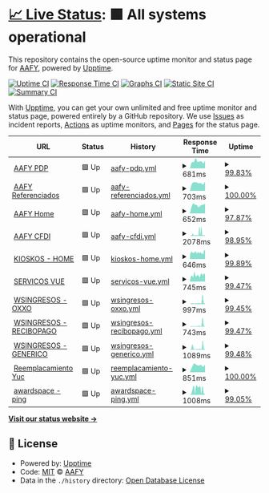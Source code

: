 # [📈 Live Status](https://aafyyuc.github.io/upptime): <!--live status--> **🟩 All systems operational**

This repository contains the open-source uptime monitor and status page for [AAFY](https://aafyyuc.github.io/upptime), powered by [Upptime](https://github.com/upptime/upptime).

[![Uptime CI](https://github.com/aafyyuc/upptime/workflows/Uptime%20CI/badge.svg)](https://github.com/aafyyuc/upptime/actions?query=workflow%3A%22Uptime+CI%22)
[![Response Time CI](https://github.com/aafyyuc/upptime/workflows/Response%20Time%20CI/badge.svg)](https://github.com/aafyyuc/upptime/actions?query=workflow%3A%22Response+Time+CI%22)
[![Graphs CI](https://github.com/aafyyuc/upptime/workflows/Graphs%20CI/badge.svg)](https://github.com/aafyyuc/upptime/actions?query=workflow%3A%22Graphs+CI%22)
[![Static Site CI](https://github.com/aafyyuc/upptime/workflows/Static%20Site%20CI/badge.svg)](https://github.com/aafyyuc/upptime/actions?query=workflow%3A%22Static+Site+CI%22)
[![Summary CI](https://github.com/aafyyuc/upptime/workflows/Summary%20CI/badge.svg)](https://github.com/aafyyuc/upptime/actions?query=workflow%3A%22Summary+CI%22)

With [Upptime](https://upptime.js.org), you can get your own unlimited and free uptime monitor and status page, powered entirely by a GitHub repository. We use [Issues](https://github.com/aafyyuc/upptime/issues) as incident reports, [Actions](https://github.com/aafyyuc/upptime/actions) as uptime monitors, and [Pages](https://aafyyuc.github.io/upptime) for the status page.

<!--start: status pages-->
<!-- This summary is generated by Upptime (https://github.com/upptime/upptime) -->
<!-- Do not edit this manually, your changes will be overwritten -->
<!-- prettier-ignore -->
| URL | Status | History | Response Time | Uptime |
| --- | ------ | ------- | ------------- | ------ |
| <img alt="" src="https://icons.duckduckgo.com/ip3/pagos.yucatan.gob.mx.ico" height="13"> [AAFY PDP](https://pagos.yucatan.gob.mx) | 🟩 Up | [aafy-pdp.yml](https://github.com/aafyyuc/upptime/commits/HEAD/history/aafy-pdp.yml) | <details><summary><img alt="Response time graph" src="./graphs/aafy-pdp/response-time-week.png" height="20"> 681ms</summary><br><a href="https://aafyyuc.github.io/upptime/history/aafy-pdp"><img alt="Response time 1089" src="https://img.shields.io/endpoint?url=https%3A%2F%2Fraw.githubusercontent.com%2Faafyyuc%2Fupptime%2FHEAD%2Fapi%2Faafy-pdp%2Fresponse-time.json"></a><br><a href="https://aafyyuc.github.io/upptime/history/aafy-pdp"><img alt="24-hour response time 757" src="https://img.shields.io/endpoint?url=https%3A%2F%2Fraw.githubusercontent.com%2Faafyyuc%2Fupptime%2FHEAD%2Fapi%2Faafy-pdp%2Fresponse-time-day.json"></a><br><a href="https://aafyyuc.github.io/upptime/history/aafy-pdp"><img alt="7-day response time 681" src="https://img.shields.io/endpoint?url=https%3A%2F%2Fraw.githubusercontent.com%2Faafyyuc%2Fupptime%2FHEAD%2Fapi%2Faafy-pdp%2Fresponse-time-week.json"></a><br><a href="https://aafyyuc.github.io/upptime/history/aafy-pdp"><img alt="30-day response time 732" src="https://img.shields.io/endpoint?url=https%3A%2F%2Fraw.githubusercontent.com%2Faafyyuc%2Fupptime%2FHEAD%2Fapi%2Faafy-pdp%2Fresponse-time-month.json"></a><br><a href="https://aafyyuc.github.io/upptime/history/aafy-pdp"><img alt="1-year response time 1121" src="https://img.shields.io/endpoint?url=https%3A%2F%2Fraw.githubusercontent.com%2Faafyyuc%2Fupptime%2FHEAD%2Fapi%2Faafy-pdp%2Fresponse-time-year.json"></a></details> | <details><summary><a href="https://aafyyuc.github.io/upptime/history/aafy-pdp">99.83%</a></summary><a href="https://aafyyuc.github.io/upptime/history/aafy-pdp"><img alt="All-time uptime 99.22%" src="https://img.shields.io/endpoint?url=https%3A%2F%2Fraw.githubusercontent.com%2Faafyyuc%2Fupptime%2FHEAD%2Fapi%2Faafy-pdp%2Fuptime.json"></a><br><a href="https://aafyyuc.github.io/upptime/history/aafy-pdp"><img alt="24-hour uptime 100.00%" src="https://img.shields.io/endpoint?url=https%3A%2F%2Fraw.githubusercontent.com%2Faafyyuc%2Fupptime%2FHEAD%2Fapi%2Faafy-pdp%2Fuptime-day.json"></a><br><a href="https://aafyyuc.github.io/upptime/history/aafy-pdp"><img alt="7-day uptime 99.83%" src="https://img.shields.io/endpoint?url=https%3A%2F%2Fraw.githubusercontent.com%2Faafyyuc%2Fupptime%2FHEAD%2Fapi%2Faafy-pdp%2Fuptime-week.json"></a><br><a href="https://aafyyuc.github.io/upptime/history/aafy-pdp"><img alt="30-day uptime 99.96%" src="https://img.shields.io/endpoint?url=https%3A%2F%2Fraw.githubusercontent.com%2Faafyyuc%2Fupptime%2FHEAD%2Fapi%2Faafy-pdp%2Fuptime-month.json"></a><br><a href="https://aafyyuc.github.io/upptime/history/aafy-pdp"><img alt="1-year uptime 98.80%" src="https://img.shields.io/endpoint?url=https%3A%2F%2Fraw.githubusercontent.com%2Faafyyuc%2Fupptime%2FHEAD%2Fapi%2Faafy-pdp%2Fuptime-year.json"></a></details>
| <img alt="" src="https://icons.duckduckgo.com/ip3/pagosreferencia.yucatan.gob.mx.ico" height="13"> [AAFY Referenciados](https://pagosreferencia.yucatan.gob.mx) | 🟩 Up | [aafy-referenciados.yml](https://github.com/aafyyuc/upptime/commits/HEAD/history/aafy-referenciados.yml) | <details><summary><img alt="Response time graph" src="./graphs/aafy-referenciados/response-time-week.png" height="20"> 703ms</summary><br><a href="https://aafyyuc.github.io/upptime/history/aafy-referenciados"><img alt="Response time 878" src="https://img.shields.io/endpoint?url=https%3A%2F%2Fraw.githubusercontent.com%2Faafyyuc%2Fupptime%2FHEAD%2Fapi%2Faafy-referenciados%2Fresponse-time.json"></a><br><a href="https://aafyyuc.github.io/upptime/history/aafy-referenciados"><img alt="24-hour response time 819" src="https://img.shields.io/endpoint?url=https%3A%2F%2Fraw.githubusercontent.com%2Faafyyuc%2Fupptime%2FHEAD%2Fapi%2Faafy-referenciados%2Fresponse-time-day.json"></a><br><a href="https://aafyyuc.github.io/upptime/history/aafy-referenciados"><img alt="7-day response time 703" src="https://img.shields.io/endpoint?url=https%3A%2F%2Fraw.githubusercontent.com%2Faafyyuc%2Fupptime%2FHEAD%2Fapi%2Faafy-referenciados%2Fresponse-time-week.json"></a><br><a href="https://aafyyuc.github.io/upptime/history/aafy-referenciados"><img alt="30-day response time 809" src="https://img.shields.io/endpoint?url=https%3A%2F%2Fraw.githubusercontent.com%2Faafyyuc%2Fupptime%2FHEAD%2Fapi%2Faafy-referenciados%2Fresponse-time-month.json"></a><br><a href="https://aafyyuc.github.io/upptime/history/aafy-referenciados"><img alt="1-year response time 962" src="https://img.shields.io/endpoint?url=https%3A%2F%2Fraw.githubusercontent.com%2Faafyyuc%2Fupptime%2FHEAD%2Fapi%2Faafy-referenciados%2Fresponse-time-year.json"></a></details> | <details><summary><a href="https://aafyyuc.github.io/upptime/history/aafy-referenciados">100.00%</a></summary><a href="https://aafyyuc.github.io/upptime/history/aafy-referenciados"><img alt="All-time uptime 98.99%" src="https://img.shields.io/endpoint?url=https%3A%2F%2Fraw.githubusercontent.com%2Faafyyuc%2Fupptime%2FHEAD%2Fapi%2Faafy-referenciados%2Fuptime.json"></a><br><a href="https://aafyyuc.github.io/upptime/history/aafy-referenciados"><img alt="24-hour uptime 100.00%" src="https://img.shields.io/endpoint?url=https%3A%2F%2Fraw.githubusercontent.com%2Faafyyuc%2Fupptime%2FHEAD%2Fapi%2Faafy-referenciados%2Fuptime-day.json"></a><br><a href="https://aafyyuc.github.io/upptime/history/aafy-referenciados"><img alt="7-day uptime 100.00%" src="https://img.shields.io/endpoint?url=https%3A%2F%2Fraw.githubusercontent.com%2Faafyyuc%2Fupptime%2FHEAD%2Fapi%2Faafy-referenciados%2Fuptime-week.json"></a><br><a href="https://aafyyuc.github.io/upptime/history/aafy-referenciados"><img alt="30-day uptime 100.00%" src="https://img.shields.io/endpoint?url=https%3A%2F%2Fraw.githubusercontent.com%2Faafyyuc%2Fupptime%2FHEAD%2Fapi%2Faafy-referenciados%2Fuptime-month.json"></a><br><a href="https://aafyyuc.github.io/upptime/history/aafy-referenciados"><img alt="1-year uptime 98.31%" src="https://img.shields.io/endpoint?url=https%3A%2F%2Fraw.githubusercontent.com%2Faafyyuc%2Fupptime%2FHEAD%2Fapi%2Faafy-referenciados%2Fuptime-year.json"></a></details>
| <img alt="" src="https://icons.duckduckgo.com/ip3/aafy.yucatan.gob.mx.ico" height="13"> [AAFY Home](https://aafy.yucatan.gob.mx) | 🟩 Up | [aafy-home.yml](https://github.com/aafyyuc/upptime/commits/HEAD/history/aafy-home.yml) | <details><summary><img alt="Response time graph" src="./graphs/aafy-home/response-time-week.png" height="20"> 652ms</summary><br><a href="https://aafyyuc.github.io/upptime/history/aafy-home"><img alt="Response time 891" src="https://img.shields.io/endpoint?url=https%3A%2F%2Fraw.githubusercontent.com%2Faafyyuc%2Fupptime%2FHEAD%2Fapi%2Faafy-home%2Fresponse-time.json"></a><br><a href="https://aafyyuc.github.io/upptime/history/aafy-home"><img alt="24-hour response time 766" src="https://img.shields.io/endpoint?url=https%3A%2F%2Fraw.githubusercontent.com%2Faafyyuc%2Fupptime%2FHEAD%2Fapi%2Faafy-home%2Fresponse-time-day.json"></a><br><a href="https://aafyyuc.github.io/upptime/history/aafy-home"><img alt="7-day response time 652" src="https://img.shields.io/endpoint?url=https%3A%2F%2Fraw.githubusercontent.com%2Faafyyuc%2Fupptime%2FHEAD%2Fapi%2Faafy-home%2Fresponse-time-week.json"></a><br><a href="https://aafyyuc.github.io/upptime/history/aafy-home"><img alt="30-day response time 939" src="https://img.shields.io/endpoint?url=https%3A%2F%2Fraw.githubusercontent.com%2Faafyyuc%2Fupptime%2FHEAD%2Fapi%2Faafy-home%2Fresponse-time-month.json"></a><br><a href="https://aafyyuc.github.io/upptime/history/aafy-home"><img alt="1-year response time 936" src="https://img.shields.io/endpoint?url=https%3A%2F%2Fraw.githubusercontent.com%2Faafyyuc%2Fupptime%2FHEAD%2Fapi%2Faafy-home%2Fresponse-time-year.json"></a></details> | <details><summary><a href="https://aafyyuc.github.io/upptime/history/aafy-home">97.87%</a></summary><a href="https://aafyyuc.github.io/upptime/history/aafy-home"><img alt="All-time uptime 99.39%" src="https://img.shields.io/endpoint?url=https%3A%2F%2Fraw.githubusercontent.com%2Faafyyuc%2Fupptime%2FHEAD%2Fapi%2Faafy-home%2Fuptime.json"></a><br><a href="https://aafyyuc.github.io/upptime/history/aafy-home"><img alt="24-hour uptime 100.00%" src="https://img.shields.io/endpoint?url=https%3A%2F%2Fraw.githubusercontent.com%2Faafyyuc%2Fupptime%2FHEAD%2Fapi%2Faafy-home%2Fuptime-day.json"></a><br><a href="https://aafyyuc.github.io/upptime/history/aafy-home"><img alt="7-day uptime 97.87%" src="https://img.shields.io/endpoint?url=https%3A%2F%2Fraw.githubusercontent.com%2Faafyyuc%2Fupptime%2FHEAD%2Fapi%2Faafy-home%2Fuptime-week.json"></a><br><a href="https://aafyyuc.github.io/upptime/history/aafy-home"><img alt="30-day uptime 99.08%" src="https://img.shields.io/endpoint?url=https%3A%2F%2Fraw.githubusercontent.com%2Faafyyuc%2Fupptime%2FHEAD%2Fapi%2Faafy-home%2Fuptime-month.json"></a><br><a href="https://aafyyuc.github.io/upptime/history/aafy-home"><img alt="1-year uptime 98.96%" src="https://img.shields.io/endpoint?url=https%3A%2F%2Fraw.githubusercontent.com%2Faafyyuc%2Fupptime%2FHEAD%2Fapi%2Faafy-home%2Fuptime-year.json"></a></details>
| <img alt="" src="https://icons.duckduckgo.com/ip3/srvshyws.yucatan.gob.mx.ico" height="13"> [AAFY CFDI](https://srvshyws.yucatan.gob.mx/cfdi2.0/) | 🟩 Up | [aafy-cfdi.yml](https://github.com/aafyyuc/upptime/commits/HEAD/history/aafy-cfdi.yml) | <details><summary><img alt="Response time graph" src="./graphs/aafy-cfdi/response-time-week.png" height="20"> 2078ms</summary><br><a href="https://aafyyuc.github.io/upptime/history/aafy-cfdi"><img alt="Response time 1546" src="https://img.shields.io/endpoint?url=https%3A%2F%2Fraw.githubusercontent.com%2Faafyyuc%2Fupptime%2FHEAD%2Fapi%2Faafy-cfdi%2Fresponse-time.json"></a><br><a href="https://aafyyuc.github.io/upptime/history/aafy-cfdi"><img alt="24-hour response time 742" src="https://img.shields.io/endpoint?url=https%3A%2F%2Fraw.githubusercontent.com%2Faafyyuc%2Fupptime%2FHEAD%2Fapi%2Faafy-cfdi%2Fresponse-time-day.json"></a><br><a href="https://aafyyuc.github.io/upptime/history/aafy-cfdi"><img alt="7-day response time 2078" src="https://img.shields.io/endpoint?url=https%3A%2F%2Fraw.githubusercontent.com%2Faafyyuc%2Fupptime%2FHEAD%2Fapi%2Faafy-cfdi%2Fresponse-time-week.json"></a><br><a href="https://aafyyuc.github.io/upptime/history/aafy-cfdi"><img alt="30-day response time 1229" src="https://img.shields.io/endpoint?url=https%3A%2F%2Fraw.githubusercontent.com%2Faafyyuc%2Fupptime%2FHEAD%2Fapi%2Faafy-cfdi%2Fresponse-time-month.json"></a><br><a href="https://aafyyuc.github.io/upptime/history/aafy-cfdi"><img alt="1-year response time 1725" src="https://img.shields.io/endpoint?url=https%3A%2F%2Fraw.githubusercontent.com%2Faafyyuc%2Fupptime%2FHEAD%2Fapi%2Faafy-cfdi%2Fresponse-time-year.json"></a></details> | <details><summary><a href="https://aafyyuc.github.io/upptime/history/aafy-cfdi">98.95%</a></summary><a href="https://aafyyuc.github.io/upptime/history/aafy-cfdi"><img alt="All-time uptime 97.99%" src="https://img.shields.io/endpoint?url=https%3A%2F%2Fraw.githubusercontent.com%2Faafyyuc%2Fupptime%2FHEAD%2Fapi%2Faafy-cfdi%2Fuptime.json"></a><br><a href="https://aafyyuc.github.io/upptime/history/aafy-cfdi"><img alt="24-hour uptime 100.00%" src="https://img.shields.io/endpoint?url=https%3A%2F%2Fraw.githubusercontent.com%2Faafyyuc%2Fupptime%2FHEAD%2Fapi%2Faafy-cfdi%2Fuptime-day.json"></a><br><a href="https://aafyyuc.github.io/upptime/history/aafy-cfdi"><img alt="7-day uptime 98.95%" src="https://img.shields.io/endpoint?url=https%3A%2F%2Fraw.githubusercontent.com%2Faafyyuc%2Fupptime%2FHEAD%2Fapi%2Faafy-cfdi%2Fuptime-week.json"></a><br><a href="https://aafyyuc.github.io/upptime/history/aafy-cfdi"><img alt="30-day uptime 99.49%" src="https://img.shields.io/endpoint?url=https%3A%2F%2Fraw.githubusercontent.com%2Faafyyuc%2Fupptime%2FHEAD%2Fapi%2Faafy-cfdi%2Fuptime-month.json"></a><br><a href="https://aafyyuc.github.io/upptime/history/aafy-cfdi"><img alt="1-year uptime 96.35%" src="https://img.shields.io/endpoint?url=https%3A%2F%2Fraw.githubusercontent.com%2Faafyyuc%2Fupptime%2FHEAD%2Fapi%2Faafy-cfdi%2Fuptime-year.json"></a></details>
| <img alt="" src="https://icons.duckduckgo.com/ip3/recaudacion.yucatan.gob.mx.ico" height="13"> [KIOSKOS - HOME](https://recaudacion.yucatan.gob.mx) | 🟩 Up | [kioskos-home.yml](https://github.com/aafyyuc/upptime/commits/HEAD/history/kioskos-home.yml) | <details><summary><img alt="Response time graph" src="./graphs/kioskos-home/response-time-week.png" height="20"> 646ms</summary><br><a href="https://aafyyuc.github.io/upptime/history/kioskos-home"><img alt="Response time 1167" src="https://img.shields.io/endpoint?url=https%3A%2F%2Fraw.githubusercontent.com%2Faafyyuc%2Fupptime%2FHEAD%2Fapi%2Fkioskos-home%2Fresponse-time.json"></a><br><a href="https://aafyyuc.github.io/upptime/history/kioskos-home"><img alt="24-hour response time 766" src="https://img.shields.io/endpoint?url=https%3A%2F%2Fraw.githubusercontent.com%2Faafyyuc%2Fupptime%2FHEAD%2Fapi%2Fkioskos-home%2Fresponse-time-day.json"></a><br><a href="https://aafyyuc.github.io/upptime/history/kioskos-home"><img alt="7-day response time 646" src="https://img.shields.io/endpoint?url=https%3A%2F%2Fraw.githubusercontent.com%2Faafyyuc%2Fupptime%2FHEAD%2Fapi%2Fkioskos-home%2Fresponse-time-week.json"></a><br><a href="https://aafyyuc.github.io/upptime/history/kioskos-home"><img alt="30-day response time 957" src="https://img.shields.io/endpoint?url=https%3A%2F%2Fraw.githubusercontent.com%2Faafyyuc%2Fupptime%2FHEAD%2Fapi%2Fkioskos-home%2Fresponse-time-month.json"></a><br><a href="https://aafyyuc.github.io/upptime/history/kioskos-home"><img alt="1-year response time 1161" src="https://img.shields.io/endpoint?url=https%3A%2F%2Fraw.githubusercontent.com%2Faafyyuc%2Fupptime%2FHEAD%2Fapi%2Fkioskos-home%2Fresponse-time-year.json"></a></details> | <details><summary><a href="https://aafyyuc.github.io/upptime/history/kioskos-home">99.89%</a></summary><a href="https://aafyyuc.github.io/upptime/history/kioskos-home"><img alt="All-time uptime 99.55%" src="https://img.shields.io/endpoint?url=https%3A%2F%2Fraw.githubusercontent.com%2Faafyyuc%2Fupptime%2FHEAD%2Fapi%2Fkioskos-home%2Fuptime.json"></a><br><a href="https://aafyyuc.github.io/upptime/history/kioskos-home"><img alt="24-hour uptime 99.25%" src="https://img.shields.io/endpoint?url=https%3A%2F%2Fraw.githubusercontent.com%2Faafyyuc%2Fupptime%2FHEAD%2Fapi%2Fkioskos-home%2Fuptime-day.json"></a><br><a href="https://aafyyuc.github.io/upptime/history/kioskos-home"><img alt="7-day uptime 99.89%" src="https://img.shields.io/endpoint?url=https%3A%2F%2Fraw.githubusercontent.com%2Faafyyuc%2Fupptime%2FHEAD%2Fapi%2Fkioskos-home%2Fuptime-week.json"></a><br><a href="https://aafyyuc.github.io/upptime/history/kioskos-home"><img alt="30-day uptime 97.22%" src="https://img.shields.io/endpoint?url=https%3A%2F%2Fraw.githubusercontent.com%2Faafyyuc%2Fupptime%2FHEAD%2Fapi%2Fkioskos-home%2Fuptime-month.json"></a><br><a href="https://aafyyuc.github.io/upptime/history/kioskos-home"><img alt="1-year uptime 99.25%" src="https://img.shields.io/endpoint?url=https%3A%2F%2Fraw.githubusercontent.com%2Faafyyuc%2Fupptime%2FHEAD%2Fapi%2Fkioskos-home%2Fuptime-year.json"></a></details>
| <img alt="" src="https://icons.duckduckgo.com/ip3/wsaafyvue.yucatan.gob.mx.ico" height="13"> [SERVICOS VUE](https://wsaafyvue.yucatan.gob.mx/vue/services/consultar/recibos) | 🟩 Up | [servicos-vue.yml](https://github.com/aafyyuc/upptime/commits/HEAD/history/servicos-vue.yml) | <details><summary><img alt="Response time graph" src="./graphs/servicos-vue/response-time-week.png" height="20"> 745ms</summary><br><a href="https://aafyyuc.github.io/upptime/history/servicos-vue"><img alt="Response time 1285" src="https://img.shields.io/endpoint?url=https%3A%2F%2Fraw.githubusercontent.com%2Faafyyuc%2Fupptime%2FHEAD%2Fapi%2Fservicos-vue%2Fresponse-time.json"></a><br><a href="https://aafyyuc.github.io/upptime/history/servicos-vue"><img alt="24-hour response time 851" src="https://img.shields.io/endpoint?url=https%3A%2F%2Fraw.githubusercontent.com%2Faafyyuc%2Fupptime%2FHEAD%2Fapi%2Fservicos-vue%2Fresponse-time-day.json"></a><br><a href="https://aafyyuc.github.io/upptime/history/servicos-vue"><img alt="7-day response time 745" src="https://img.shields.io/endpoint?url=https%3A%2F%2Fraw.githubusercontent.com%2Faafyyuc%2Fupptime%2FHEAD%2Fapi%2Fservicos-vue%2Fresponse-time-week.json"></a><br><a href="https://aafyyuc.github.io/upptime/history/servicos-vue"><img alt="30-day response time 1447" src="https://img.shields.io/endpoint?url=https%3A%2F%2Fraw.githubusercontent.com%2Faafyyuc%2Fupptime%2FHEAD%2Fapi%2Fservicos-vue%2Fresponse-time-month.json"></a><br><a href="https://aafyyuc.github.io/upptime/history/servicos-vue"><img alt="1-year response time 1296" src="https://img.shields.io/endpoint?url=https%3A%2F%2Fraw.githubusercontent.com%2Faafyyuc%2Fupptime%2FHEAD%2Fapi%2Fservicos-vue%2Fresponse-time-year.json"></a></details> | <details><summary><a href="https://aafyyuc.github.io/upptime/history/servicos-vue">99.47%</a></summary><a href="https://aafyyuc.github.io/upptime/history/servicos-vue"><img alt="All-time uptime 99.27%" src="https://img.shields.io/endpoint?url=https%3A%2F%2Fraw.githubusercontent.com%2Faafyyuc%2Fupptime%2FHEAD%2Fapi%2Fservicos-vue%2Fuptime.json"></a><br><a href="https://aafyyuc.github.io/upptime/history/servicos-vue"><img alt="24-hour uptime 100.00%" src="https://img.shields.io/endpoint?url=https%3A%2F%2Fraw.githubusercontent.com%2Faafyyuc%2Fupptime%2FHEAD%2Fapi%2Fservicos-vue%2Fuptime-day.json"></a><br><a href="https://aafyyuc.github.io/upptime/history/servicos-vue"><img alt="7-day uptime 99.47%" src="https://img.shields.io/endpoint?url=https%3A%2F%2Fraw.githubusercontent.com%2Faafyyuc%2Fupptime%2FHEAD%2Fapi%2Fservicos-vue%2Fuptime-week.json"></a><br><a href="https://aafyyuc.github.io/upptime/history/servicos-vue"><img alt="30-day uptime 98.36%" src="https://img.shields.io/endpoint?url=https%3A%2F%2Fraw.githubusercontent.com%2Faafyyuc%2Fupptime%2FHEAD%2Fapi%2Fservicos-vue%2Fuptime-month.json"></a><br><a href="https://aafyyuc.github.io/upptime/history/servicos-vue"><img alt="1-year uptime 98.83%" src="https://img.shields.io/endpoint?url=https%3A%2F%2Fraw.githubusercontent.com%2Faafyyuc%2Fupptime%2FHEAD%2Fapi%2Fservicos-vue%2Fuptime-year.json"></a></details>
| <img alt="" src="https://icons.duckduckgo.com/ip3/srvshyweb.yucatan.gob.mx.ico" height="13"> [WSINGRESOS - OXXO](https://srvshyweb.yucatan.gob.mx/cgi-bin/wspd_cgi.sh/WService=wsingresos/internet/compartido/wspagosoxxo.r) | 🟩 Up | [wsingresos-oxxo.yml](https://github.com/aafyyuc/upptime/commits/HEAD/history/wsingresos-oxxo.yml) | <details><summary><img alt="Response time graph" src="./graphs/wsingresos-oxxo/response-time-week.png" height="20"> 997ms</summary><br><a href="https://aafyyuc.github.io/upptime/history/wsingresos-oxxo"><img alt="Response time 1229" src="https://img.shields.io/endpoint?url=https%3A%2F%2Fraw.githubusercontent.com%2Faafyyuc%2Fupptime%2FHEAD%2Fapi%2Fwsingresos-oxxo%2Fresponse-time.json"></a><br><a href="https://aafyyuc.github.io/upptime/history/wsingresos-oxxo"><img alt="24-hour response time 2536" src="https://img.shields.io/endpoint?url=https%3A%2F%2Fraw.githubusercontent.com%2Faafyyuc%2Fupptime%2FHEAD%2Fapi%2Fwsingresos-oxxo%2Fresponse-time-day.json"></a><br><a href="https://aafyyuc.github.io/upptime/history/wsingresos-oxxo"><img alt="7-day response time 997" src="https://img.shields.io/endpoint?url=https%3A%2F%2Fraw.githubusercontent.com%2Faafyyuc%2Fupptime%2FHEAD%2Fapi%2Fwsingresos-oxxo%2Fresponse-time-week.json"></a><br><a href="https://aafyyuc.github.io/upptime/history/wsingresos-oxxo"><img alt="30-day response time 696" src="https://img.shields.io/endpoint?url=https%3A%2F%2Fraw.githubusercontent.com%2Faafyyuc%2Fupptime%2FHEAD%2Fapi%2Fwsingresos-oxxo%2Fresponse-time-month.json"></a><br><a href="https://aafyyuc.github.io/upptime/history/wsingresos-oxxo"><img alt="1-year response time 1359" src="https://img.shields.io/endpoint?url=https%3A%2F%2Fraw.githubusercontent.com%2Faafyyuc%2Fupptime%2FHEAD%2Fapi%2Fwsingresos-oxxo%2Fresponse-time-year.json"></a></details> | <details><summary><a href="https://aafyyuc.github.io/upptime/history/wsingresos-oxxo">99.45%</a></summary><a href="https://aafyyuc.github.io/upptime/history/wsingresos-oxxo"><img alt="All-time uptime 99.07%" src="https://img.shields.io/endpoint?url=https%3A%2F%2Fraw.githubusercontent.com%2Faafyyuc%2Fupptime%2FHEAD%2Fapi%2Fwsingresos-oxxo%2Fuptime.json"></a><br><a href="https://aafyyuc.github.io/upptime/history/wsingresos-oxxo"><img alt="24-hour uptime 100.00%" src="https://img.shields.io/endpoint?url=https%3A%2F%2Fraw.githubusercontent.com%2Faafyyuc%2Fupptime%2FHEAD%2Fapi%2Fwsingresos-oxxo%2Fuptime-day.json"></a><br><a href="https://aafyyuc.github.io/upptime/history/wsingresos-oxxo"><img alt="7-day uptime 99.45%" src="https://img.shields.io/endpoint?url=https%3A%2F%2Fraw.githubusercontent.com%2Faafyyuc%2Fupptime%2FHEAD%2Fapi%2Fwsingresos-oxxo%2Fuptime-week.json"></a><br><a href="https://aafyyuc.github.io/upptime/history/wsingresos-oxxo"><img alt="30-day uptime 99.87%" src="https://img.shields.io/endpoint?url=https%3A%2F%2Fraw.githubusercontent.com%2Faafyyuc%2Fupptime%2FHEAD%2Fapi%2Fwsingresos-oxxo%2Fuptime-month.json"></a><br><a href="https://aafyyuc.github.io/upptime/history/wsingresos-oxxo"><img alt="1-year uptime 98.96%" src="https://img.shields.io/endpoint?url=https%3A%2F%2Fraw.githubusercontent.com%2Faafyyuc%2Fupptime%2FHEAD%2Fapi%2Fwsingresos-oxxo%2Fuptime-year.json"></a></details>
| <img alt="" src="https://icons.duckduckgo.com/ip3/srvshyweb.yucatan.gob.mx.ico" height="13"> [WSINGRESOS - RECIBOPAGO](https://srvshyweb.yucatan.gob.mx/cgi-bin/wspd_cgi.sh/WService=wsingresos/internet/servicios/wsRecibosPagosWeb.r) | 🟩 Up | [wsingresos-recibopago.yml](https://github.com/aafyyuc/upptime/commits/HEAD/history/wsingresos-recibopago.yml) | <details><summary><img alt="Response time graph" src="./graphs/wsingresos-recibopago/response-time-week.png" height="20"> 743ms</summary><br><a href="https://aafyyuc.github.io/upptime/history/wsingresos-recibopago"><img alt="Response time 815" src="https://img.shields.io/endpoint?url=https%3A%2F%2Fraw.githubusercontent.com%2Faafyyuc%2Fupptime%2FHEAD%2Fapi%2Fwsingresos-recibopago%2Fresponse-time.json"></a><br><a href="https://aafyyuc.github.io/upptime/history/wsingresos-recibopago"><img alt="24-hour response time 2235" src="https://img.shields.io/endpoint?url=https%3A%2F%2Fraw.githubusercontent.com%2Faafyyuc%2Fupptime%2FHEAD%2Fapi%2Fwsingresos-recibopago%2Fresponse-time-day.json"></a><br><a href="https://aafyyuc.github.io/upptime/history/wsingresos-recibopago"><img alt="7-day response time 743" src="https://img.shields.io/endpoint?url=https%3A%2F%2Fraw.githubusercontent.com%2Faafyyuc%2Fupptime%2FHEAD%2Fapi%2Fwsingresos-recibopago%2Fresponse-time-week.json"></a><br><a href="https://aafyyuc.github.io/upptime/history/wsingresos-recibopago"><img alt="30-day response time 406" src="https://img.shields.io/endpoint?url=https%3A%2F%2Fraw.githubusercontent.com%2Faafyyuc%2Fupptime%2FHEAD%2Fapi%2Fwsingresos-recibopago%2Fresponse-time-month.json"></a><br><a href="https://aafyyuc.github.io/upptime/history/wsingresos-recibopago"><img alt="1-year response time 910" src="https://img.shields.io/endpoint?url=https%3A%2F%2Fraw.githubusercontent.com%2Faafyyuc%2Fupptime%2FHEAD%2Fapi%2Fwsingresos-recibopago%2Fresponse-time-year.json"></a></details> | <details><summary><a href="https://aafyyuc.github.io/upptime/history/wsingresos-recibopago">99.47%</a></summary><a href="https://aafyyuc.github.io/upptime/history/wsingresos-recibopago"><img alt="All-time uptime 99.14%" src="https://img.shields.io/endpoint?url=https%3A%2F%2Fraw.githubusercontent.com%2Faafyyuc%2Fupptime%2FHEAD%2Fapi%2Fwsingresos-recibopago%2Fuptime.json"></a><br><a href="https://aafyyuc.github.io/upptime/history/wsingresos-recibopago"><img alt="24-hour uptime 100.00%" src="https://img.shields.io/endpoint?url=https%3A%2F%2Fraw.githubusercontent.com%2Faafyyuc%2Fupptime%2FHEAD%2Fapi%2Fwsingresos-recibopago%2Fuptime-day.json"></a><br><a href="https://aafyyuc.github.io/upptime/history/wsingresos-recibopago"><img alt="7-day uptime 99.47%" src="https://img.shields.io/endpoint?url=https%3A%2F%2Fraw.githubusercontent.com%2Faafyyuc%2Fupptime%2FHEAD%2Fapi%2Fwsingresos-recibopago%2Fuptime-week.json"></a><br><a href="https://aafyyuc.github.io/upptime/history/wsingresos-recibopago"><img alt="30-day uptime 99.88%" src="https://img.shields.io/endpoint?url=https%3A%2F%2Fraw.githubusercontent.com%2Faafyyuc%2Fupptime%2FHEAD%2Fapi%2Fwsingresos-recibopago%2Fuptime-month.json"></a><br><a href="https://aafyyuc.github.io/upptime/history/wsingresos-recibopago"><img alt="1-year uptime 99.06%" src="https://img.shields.io/endpoint?url=https%3A%2F%2Fraw.githubusercontent.com%2Faafyyuc%2Fupptime%2FHEAD%2Fapi%2Fwsingresos-recibopago%2Fuptime-year.json"></a></details>
| <img alt="" src="https://icons.duckduckgo.com/ip3/srvshyweb.yucatan.gob.mx.ico" height="13"> [WSINGRESOS - GENERICO](https://srvshyweb.yucatan.gob.mx/cgi-bin/wspd_cgi.sh/WService=wsingresos/internet/servicios/wsGenericoPagosWeb.r) | 🟩 Up | [wsingresos-generico.yml](https://github.com/aafyyuc/upptime/commits/HEAD/history/wsingresos-generico.yml) | <details><summary><img alt="Response time graph" src="./graphs/wsingresos-generico/response-time-week.png" height="20"> 1089ms</summary><br><a href="https://aafyyuc.github.io/upptime/history/wsingresos-generico"><img alt="Response time 1082" src="https://img.shields.io/endpoint?url=https%3A%2F%2Fraw.githubusercontent.com%2Faafyyuc%2Fupptime%2FHEAD%2Fapi%2Fwsingresos-generico%2Fresponse-time.json"></a><br><a href="https://aafyyuc.github.io/upptime/history/wsingresos-generico"><img alt="24-hour response time 2322" src="https://img.shields.io/endpoint?url=https%3A%2F%2Fraw.githubusercontent.com%2Faafyyuc%2Fupptime%2FHEAD%2Fapi%2Fwsingresos-generico%2Fresponse-time-day.json"></a><br><a href="https://aafyyuc.github.io/upptime/history/wsingresos-generico"><img alt="7-day response time 1089" src="https://img.shields.io/endpoint?url=https%3A%2F%2Fraw.githubusercontent.com%2Faafyyuc%2Fupptime%2FHEAD%2Fapi%2Fwsingresos-generico%2Fresponse-time-week.json"></a><br><a href="https://aafyyuc.github.io/upptime/history/wsingresos-generico"><img alt="30-day response time 766" src="https://img.shields.io/endpoint?url=https%3A%2F%2Fraw.githubusercontent.com%2Faafyyuc%2Fupptime%2FHEAD%2Fapi%2Fwsingresos-generico%2Fresponse-time-month.json"></a><br><a href="https://aafyyuc.github.io/upptime/history/wsingresos-generico"><img alt="1-year response time 1146" src="https://img.shields.io/endpoint?url=https%3A%2F%2Fraw.githubusercontent.com%2Faafyyuc%2Fupptime%2FHEAD%2Fapi%2Fwsingresos-generico%2Fresponse-time-year.json"></a></details> | <details><summary><a href="https://aafyyuc.github.io/upptime/history/wsingresos-generico">99.48%</a></summary><a href="https://aafyyuc.github.io/upptime/history/wsingresos-generico"><img alt="All-time uptime 99.13%" src="https://img.shields.io/endpoint?url=https%3A%2F%2Fraw.githubusercontent.com%2Faafyyuc%2Fupptime%2FHEAD%2Fapi%2Fwsingresos-generico%2Fuptime.json"></a><br><a href="https://aafyyuc.github.io/upptime/history/wsingresos-generico"><img alt="24-hour uptime 100.00%" src="https://img.shields.io/endpoint?url=https%3A%2F%2Fraw.githubusercontent.com%2Faafyyuc%2Fupptime%2FHEAD%2Fapi%2Fwsingresos-generico%2Fuptime-day.json"></a><br><a href="https://aafyyuc.github.io/upptime/history/wsingresos-generico"><img alt="7-day uptime 99.48%" src="https://img.shields.io/endpoint?url=https%3A%2F%2Fraw.githubusercontent.com%2Faafyyuc%2Fupptime%2FHEAD%2Fapi%2Fwsingresos-generico%2Fuptime-week.json"></a><br><a href="https://aafyyuc.github.io/upptime/history/wsingresos-generico"><img alt="30-day uptime 99.88%" src="https://img.shields.io/endpoint?url=https%3A%2F%2Fraw.githubusercontent.com%2Faafyyuc%2Fupptime%2FHEAD%2Fapi%2Fwsingresos-generico%2Fuptime-month.json"></a><br><a href="https://aafyyuc.github.io/upptime/history/wsingresos-generico"><img alt="1-year uptime 99.10%" src="https://img.shields.io/endpoint?url=https%3A%2F%2Fraw.githubusercontent.com%2Faafyyuc%2Fupptime%2FHEAD%2Fapi%2Fwsingresos-generico%2Fuptime-year.json"></a></details>
| <img alt="" src="https://icons.duckduckgo.com/ip3/reemplacamiento.yucatan.gob.mx.ico" height="13"> [Reemplacamiento Yuc](https://reemplacamiento.yucatan.gob.mx) | 🟩 Up | [reemplacamiento-yuc.yml](https://github.com/aafyyuc/upptime/commits/HEAD/history/reemplacamiento-yuc.yml) | <details><summary><img alt="Response time graph" src="./graphs/reemplacamiento-yuc/response-time-week.png" height="20"> 851ms</summary><br><a href="https://aafyyuc.github.io/upptime/history/reemplacamiento-yuc"><img alt="Response time 1182" src="https://img.shields.io/endpoint?url=https%3A%2F%2Fraw.githubusercontent.com%2Faafyyuc%2Fupptime%2FHEAD%2Fapi%2Freemplacamiento-yuc%2Fresponse-time.json"></a><br><a href="https://aafyyuc.github.io/upptime/history/reemplacamiento-yuc"><img alt="24-hour response time 992" src="https://img.shields.io/endpoint?url=https%3A%2F%2Fraw.githubusercontent.com%2Faafyyuc%2Fupptime%2FHEAD%2Fapi%2Freemplacamiento-yuc%2Fresponse-time-day.json"></a><br><a href="https://aafyyuc.github.io/upptime/history/reemplacamiento-yuc"><img alt="7-day response time 851" src="https://img.shields.io/endpoint?url=https%3A%2F%2Fraw.githubusercontent.com%2Faafyyuc%2Fupptime%2FHEAD%2Fapi%2Freemplacamiento-yuc%2Fresponse-time-week.json"></a><br><a href="https://aafyyuc.github.io/upptime/history/reemplacamiento-yuc"><img alt="30-day response time 1132" src="https://img.shields.io/endpoint?url=https%3A%2F%2Fraw.githubusercontent.com%2Faafyyuc%2Fupptime%2FHEAD%2Fapi%2Freemplacamiento-yuc%2Fresponse-time-month.json"></a><br><a href="https://aafyyuc.github.io/upptime/history/reemplacamiento-yuc"><img alt="1-year response time 1207" src="https://img.shields.io/endpoint?url=https%3A%2F%2Fraw.githubusercontent.com%2Faafyyuc%2Fupptime%2FHEAD%2Fapi%2Freemplacamiento-yuc%2Fresponse-time-year.json"></a></details> | <details><summary><a href="https://aafyyuc.github.io/upptime/history/reemplacamiento-yuc">100.00%</a></summary><a href="https://aafyyuc.github.io/upptime/history/reemplacamiento-yuc"><img alt="All-time uptime 99.14%" src="https://img.shields.io/endpoint?url=https%3A%2F%2Fraw.githubusercontent.com%2Faafyyuc%2Fupptime%2FHEAD%2Fapi%2Freemplacamiento-yuc%2Fuptime.json"></a><br><a href="https://aafyyuc.github.io/upptime/history/reemplacamiento-yuc"><img alt="24-hour uptime 100.00%" src="https://img.shields.io/endpoint?url=https%3A%2F%2Fraw.githubusercontent.com%2Faafyyuc%2Fupptime%2FHEAD%2Fapi%2Freemplacamiento-yuc%2Fuptime-day.json"></a><br><a href="https://aafyyuc.github.io/upptime/history/reemplacamiento-yuc"><img alt="7-day uptime 100.00%" src="https://img.shields.io/endpoint?url=https%3A%2F%2Fraw.githubusercontent.com%2Faafyyuc%2Fupptime%2FHEAD%2Fapi%2Freemplacamiento-yuc%2Fuptime-week.json"></a><br><a href="https://aafyyuc.github.io/upptime/history/reemplacamiento-yuc"><img alt="30-day uptime 100.00%" src="https://img.shields.io/endpoint?url=https%3A%2F%2Fraw.githubusercontent.com%2Faafyyuc%2Fupptime%2FHEAD%2Fapi%2Freemplacamiento-yuc%2Fuptime-month.json"></a><br><a href="https://aafyyuc.github.io/upptime/history/reemplacamiento-yuc"><img alt="1-year uptime 98.92%" src="https://img.shields.io/endpoint?url=https%3A%2F%2Fraw.githubusercontent.com%2Faafyyuc%2Fupptime%2FHEAD%2Fapi%2Freemplacamiento-yuc%2Fuptime-year.json"></a></details>
| <img alt="" src="https://icons.duckduckgo.com/ip3/www.dpechcutz.dx.am.ico" height="13"> [awardspace - ping](http://www.dpechcutz.dx.am/services/phpprocessparams.php) | 🟩 Up | [awardspace-ping.yml](https://github.com/aafyyuc/upptime/commits/HEAD/history/awardspace-ping.yml) | <details><summary><img alt="Response time graph" src="./graphs/awardspace-ping/response-time-week.png" height="20"> 1008ms</summary><br><a href="https://aafyyuc.github.io/upptime/history/awardspace-ping"><img alt="Response time 1008" src="https://img.shields.io/endpoint?url=https%3A%2F%2Fraw.githubusercontent.com%2Faafyyuc%2Fupptime%2FHEAD%2Fapi%2Fawardspace-ping%2Fresponse-time.json"></a><br><a href="https://aafyyuc.github.io/upptime/history/awardspace-ping"><img alt="24-hour response time 118" src="https://img.shields.io/endpoint?url=https%3A%2F%2Fraw.githubusercontent.com%2Faafyyuc%2Fupptime%2FHEAD%2Fapi%2Fawardspace-ping%2Fresponse-time-day.json"></a><br><a href="https://aafyyuc.github.io/upptime/history/awardspace-ping"><img alt="7-day response time 1008" src="https://img.shields.io/endpoint?url=https%3A%2F%2Fraw.githubusercontent.com%2Faafyyuc%2Fupptime%2FHEAD%2Fapi%2Fawardspace-ping%2Fresponse-time-week.json"></a><br><a href="https://aafyyuc.github.io/upptime/history/awardspace-ping"><img alt="30-day response time 981" src="https://img.shields.io/endpoint?url=https%3A%2F%2Fraw.githubusercontent.com%2Faafyyuc%2Fupptime%2FHEAD%2Fapi%2Fawardspace-ping%2Fresponse-time-month.json"></a><br><a href="https://aafyyuc.github.io/upptime/history/awardspace-ping"><img alt="1-year response time 949" src="https://img.shields.io/endpoint?url=https%3A%2F%2Fraw.githubusercontent.com%2Faafyyuc%2Fupptime%2FHEAD%2Fapi%2Fawardspace-ping%2Fresponse-time-year.json"></a></details> | <details><summary><a href="https://aafyyuc.github.io/upptime/history/awardspace-ping">99.05%</a></summary><a href="https://aafyyuc.github.io/upptime/history/awardspace-ping"><img alt="All-time uptime 99.75%" src="https://img.shields.io/endpoint?url=https%3A%2F%2Fraw.githubusercontent.com%2Faafyyuc%2Fupptime%2FHEAD%2Fapi%2Fawardspace-ping%2Fuptime.json"></a><br><a href="https://aafyyuc.github.io/upptime/history/awardspace-ping"><img alt="24-hour uptime 100.00%" src="https://img.shields.io/endpoint?url=https%3A%2F%2Fraw.githubusercontent.com%2Faafyyuc%2Fupptime%2FHEAD%2Fapi%2Fawardspace-ping%2Fuptime-day.json"></a><br><a href="https://aafyyuc.github.io/upptime/history/awardspace-ping"><img alt="7-day uptime 99.05%" src="https://img.shields.io/endpoint?url=https%3A%2F%2Fraw.githubusercontent.com%2Faafyyuc%2Fupptime%2FHEAD%2Fapi%2Fawardspace-ping%2Fuptime-week.json"></a><br><a href="https://aafyyuc.github.io/upptime/history/awardspace-ping"><img alt="30-day uptime 98.87%" src="https://img.shields.io/endpoint?url=https%3A%2F%2Fraw.githubusercontent.com%2Faafyyuc%2Fupptime%2FHEAD%2Fapi%2Fawardspace-ping%2Fuptime-month.json"></a><br><a href="https://aafyyuc.github.io/upptime/history/awardspace-ping"><img alt="1-year uptime 99.67%" src="https://img.shields.io/endpoint?url=https%3A%2F%2Fraw.githubusercontent.com%2Faafyyuc%2Fupptime%2FHEAD%2Fapi%2Fawardspace-ping%2Fuptime-year.json"></a></details>

<!--end: status pages-->

[**Visit our status website →**](https://aafyyuc.github.io/upptime)

## 📄 License

- Powered by: [Upptime](https://github.com/upptime/upptime)
- Code: [MIT](./LICENSE) © [AAFY](https://aafyyuc.github.io/upptime)
- Data in the `./history` directory: [Open Database License](https://opendatacommons.org/licenses/odbl/1-0/)
